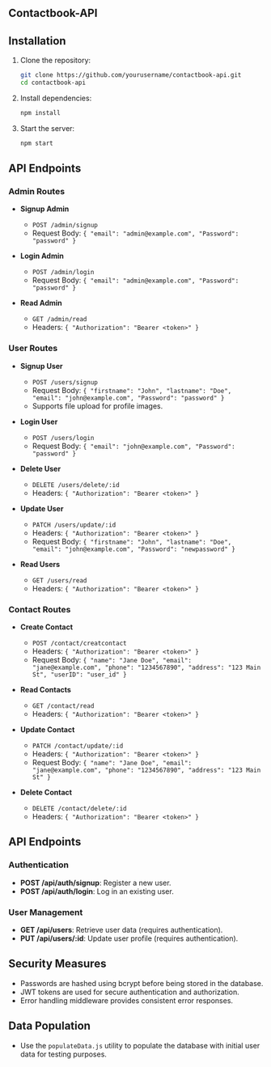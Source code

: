 ## Contactbook-API

## Installation

1. Clone the repository:
    ```sh
    git clone https://github.com/yourusername/contactbook-api.git
    cd contactbook-api
    ```

2. Install dependencies:
    ```sh
    npm install
    ```

3. Start the server:
    ```sh
    npm start
    ```

## API Endpoints

### Admin Routes

- **Signup Admin**
    - `POST /admin/signup`
    - Request Body: `{ "email": "admin@example.com", "Password": "password" }`

- **Login Admin**
    - `POST /admin/login`
    - Request Body: `{ "email": "admin@example.com", "Password": "password" }`

- **Read Admin**
    - `GET /admin/read`
    - Headers: `{ "Authorization": "Bearer <token>" }`

### User Routes

- **Signup User**
    - `POST /users/signup`
    - Request Body: `{ "firstname": "John", "lastname": "Doe", "email": "john@example.com", "Password": "password" }`
    - Supports file upload for profile images.

- **Login User**
    - `POST /users/login`
    - Request Body: `{ "email": "john@example.com", "Password": "password" }`

- **Delete User**
    - `DELETE /users/delete/:id`
    - Headers: `{ "Authorization": "Bearer <token>" }`

- **Update User**
    - `PATCH /users/update/:id`
    - Headers: `{ "Authorization": "Bearer <token>" }`
    - Request Body: `{ "firstname": "John", "lastname": "Doe", "email": "john@example.com", "Password": "newpassword" }`

- **Read Users**
    - `GET /users/read`
    - Headers: `{ "Authorization": "Bearer <token>" }`

### Contact Routes

- **Create Contact**
    - `POST /contact/creatcontact`
    - Headers: `{ "Authorization": "Bearer <token>" }`
    - Request Body: `{ "name": "Jane Doe", "email": "jane@example.com", "phone": "1234567890", "address": "123 Main St", "userID": "user_id" }`

- **Read Contacts**
    - `GET /contact/read`
    - Headers: `{ "Authorization": "Bearer <token>" }`

- **Update Contact**
    - `PATCH /contact/update/:id`
    - Headers: `{ "Authorization": "Bearer <token>" }`
    - Request Body: `{ "name": "Jane Doe", "email": "jane@example.com", "phone": "1234567890", "address": "123 Main St" }`

- **Delete Contact**
    - `DELETE /contact/delete/:id`
    - Headers: `{ "Authorization": "Bearer <token>" }`

## API Endpoints
### Authentication
- **POST /api/auth/signup**: Register a new user.
- **POST /api/auth/login**: Log in an existing user.

### User Management
- **GET /api/users**: Retrieve user data (requires authentication).
- **PUT /api/users/:id**: Update user profile (requires authentication).

## Security Measures
- Passwords are hashed using bcrypt before being stored in the database.
- JWT tokens are used for secure authentication and authorization.
- Error handling middleware provides consistent error responses.

## Data Population
- Use the `populateData.js` utility to populate the database with initial user data for testing purposes.
